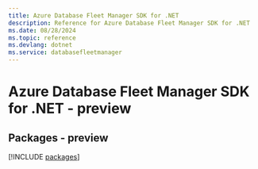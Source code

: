 ```yaml
---
title: Azure Database Fleet Manager SDK for .NET
description: Reference for Azure Database Fleet Manager SDK for .NET
ms.date: 08/28/2024
ms.topic: reference
ms.devlang: dotnet
ms.service: databasefleetmanager
---
```

# Azure Database Fleet Manager SDK for .NET - preview
## Packages - preview
[!INCLUDE [packages](database-fleet-manager-index.md)]